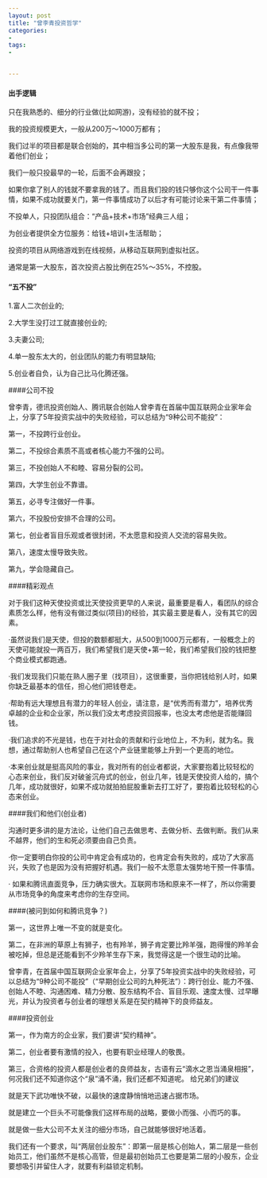 ```yaml
---
layout: post
title: "曾李青投资哲学"
categories:
- 
tags:
- 


---
```


#### 出手逻辑

只在我熟悉的、细分的行业做(比如网游)，没有经验的就不投；

我的投资规模更大，一般从200万～1000万都有；

我们过半的项目都是联合创始的，其中相当多公司的第一大股东是我，有点像我带着他们创业；

我们一般只投最早的一轮，后面不会再跟投；

如果你拿了别人的钱就不要拿我的钱了。而且我们投的钱只够你这个公司干一件事情，如果不成功就要关门，第一件事情成功了以后才有可能讨论来干第二件事情；

不投单人，只投团队组合：“产品+技术+市场”经典三人组；

为创业者提供全方位服务：给钱+培训+生活帮助；

投资的项目从网络游戏到在线视频，从移动互联网到虚拟社区。

通常是第一大股东，首次投资占股比例在25%～35%，不控股。
 

#### “五不投”

1.富人二次创业的;

2.大学生没打过工就直接创业的;

3.夫妻公司;

4.单一股东太大的，创业团队的能力有明显缺陷;

5.创业者自负，认为自己比马化腾还强。

####公司不投

曾李青，德讯投资创始人、腾讯联合创始人曾李青在首届中国互联网企业家年会上，分享了5年投资实战中的失败经验，可以总结为“9种公司不能投”：

第一，不投跨行业创业。

第二，不投综合素质不高或者核心能力不强的公司。

第三，不投创始人不和睦、容易分裂的公司。

第四，大学生创业不靠谱。

第五，必寻专注做好一件事。

第六，不投股份安排不合理的公司。

第七，创业者盲目乐观或者很封闭，不太愿意和投资人交流的容易失败。

第八，速度太慢导致失败。

第九，学会隐藏自己。

####精彩观点

对于我们这种天使投资或比天使投资更早的人来说，最重要是看人，看团队的综合素质怎么样，他有没有做过类似(项目)的经验，其实最主要是看人，没有其它的因素。

·虽然说我们是天使，但投的数额都挺大，从500到1000万元都有，一般概念上的天使可能就投一两百万，我们希望我们是天使+第一轮，我们希望我们投的钱把整个商业模式都跑通。

·我们发现我们只能在熟人圈子里（找项目），这很重要，当你把钱给别人时，如果你缺乏最基本的信任，担心他们把钱卷走。

·帮助有远大理想且有潜力的年轻人创业，请注意，是“优秀而有潜力”，培养优秀卓越的企业和企业家，所以我们没太考虑投资回报率，也没太考虑他是否能赚回钱。

·我们追求的不光是钱，也在于对社会的贡献和行业地位上，不为利，就为名。我想，通过帮助别人也希望自己在这个产业链里能够上升到一个更高的地位。

·本来创业就是挺高风险的事业，我对所有的创业者都说，大家要抱着比较轻松的心态来创业，我们反对破釜沉舟式的创业，创业几年，钱是天使投资人给的，搞个几年，成功就很好，如果不成功就拍拍屁股重新去打工好了，要抱着比较轻松的心态来创业。

####我们和他们(创业者)

沟通时更多讲的是方法论，让他们自己去做思考、去做分析、去做判断。我们从来不越界，他们的生和死必须要由自己负责。

·你一定要明白你投的公司中肯定会有成功的，也肯定会有失败的，成功了大家高兴，失败了也是因为没有把握好机遇。我们一般不太愿意太强势地干预一件事情。

· 如果和腾讯直面竞争，压力确实很大。互联网市场和原来不一样了，所以你需要从市场竞争的角度来考虑你的生存空间。

####(被问到如何和腾讯竞争？)

第一，这世界上唯一不变的就是变化。

第二，在非洲的草原上有狮子，也有羚羊，狮子肯定要比羚羊强，跑得慢的羚羊会被吃掉，但总是还能看到不少羚羊生存下来，我觉得这是一个很生动的比喻。

曾李青，在首届中国互联网企业家年会上，分享了5年投资实战中的失败经验，可以总结为“9种公司不能投”（“早期创业公司的九种死法”）：跨行创业、能力不强、创始人不睦、沟通困难、精力分散、股东结构不合、盲目乐观、速度太慢、过早曝光，并认为投资者与创业者的理想关系是在契约精神下的良师益友。

####投资创业

第一，作为南方的企业家，我们要讲“契约精神”。

第二，创业者要有激情的投入，也要有职业经理人的敬畏。

第三，合资格的投资人都是创业者的良师益友，古语有云“滴水之恩当涌泉相报”，何况我们还不知道你这个“泉”涌不涌，我们还都不知道呢。
给兄弟们的建议

就是天下武功唯快不破，以最快的速度静悄悄地迅速占据市场。

就是建立一个巨头不可能像我们这样布局的战略，要做小而强、小而巧的事。

就是做一些大公司不太关注的细分市场，自己就能够很好地活着。

我们还有一个要求，叫“两层创业股东”：即第一层是核心创始人，第二层是一些创始员工，他们虽然不是核心高管，但是最初创始员工也要是第二层的小股东，企业要想吸引并留住人才，就要有利益锁定机制。


